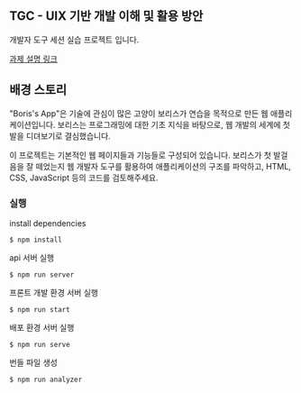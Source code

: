 ## TGC - UIX 기반 개발 이해 및 활용 방안

개발자 도구 세션 실습 프로젝트 입니다.

[과제 설명 링크](https://koreacat.notion.site/449b6a249eec48b4baa6e5fcb1fc6e5b)

## 배경 스토리

"Boris's App"은 기술에 관심이 많은 고양이 보리스가 연습을 목적으로 만든 웹 애플리케이션입니다. 보리스는 프로그래밍에 대한 기초 지식을 바탕으로, 웹 개발의 세계에 첫발을 디뎌보기로 결심했습니다. 


이 프로젝트는 기본적인 웹 페이지들과 기능들로 구성되어 있습니다. 보리스가 첫 발걸음을 잘 떼었는지 웹 개발자 도구를 활용하여 애플리케이션의 구조를 파악하고, HTML, CSS, JavaScript 등의 코드를 검토해주세요.

### 실행

install dependencies

```
$ npm install
```

api 서버 실행

```
$ npm run server
```

프론트 개발 환경 서버 실행 

```
$ npm run start
```

배포 환경 서버 실행

```
$ npm run serve
```

번들 파일 생성

```
$ npm run analyzer
```
